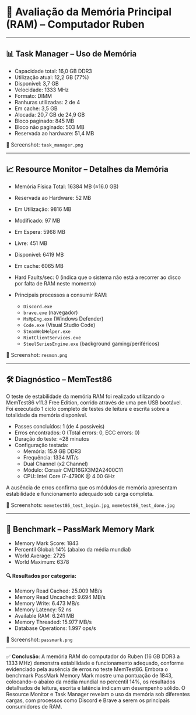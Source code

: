 # 🧠 Avaliação da Memória Principal (RAM) – Computador Ruben

---

## 📊 Task Manager – Uso de Memória

- Capacidade total: 16,0 GB DDR3
- Utilização atual: 12,2 GB (77%)
- Disponível: 3,7 GB
- Velocidade: 1333 MHz
- Formato: DIMM
- Ranhuras utilizadas: 2 de 4
- Em cache: 3,5 GB
- Alocada: 20,7 GB de 24,9 GB
- Bloco paginado: 845 MB
- Bloco não paginado: 503 MB
- Reservada ao hardware: 51,4 MB

📁 Screenshot: `task_manager.png`

---

## 📈 Resource Monitor – Detalhes da Memória

- Memória Física Total: 16384 MB (≈16.0 GB)
- Reservada ao Hardware: 52 MB
- Em Utilização: 9816 MB
- Modificado: 97 MB
- Em Espera: 5968 MB
- Livre: 451 MB
- Disponível: 6419 MB
- Em cache: 6065 MB
- Hard Faults/sec: 0 (indica que o sistema não está a recorrer ao disco por falta de RAM neste momento)

- Principais processos a consumir RAM:
  - `Discord.exe`
  - `brave.exe` (navegador)
  - `MsMpEng.exe` (Windows Defender)
  - `Code.exe` (Visual Studio Code)
  - `SteamWebHelper.exe`
  - `RiotClientServices.exe`
  - `SteelSeriesEngine.exe` (background gaming/periféricos)

📁 Screenshot: `resmon.png`

---

## 🛠 Diagnóstico – MemTest86

O teste de estabilidade da memória RAM foi realizado utilizando o MemTest86 v11.3 Free Edition, corrido através de uma pen USB bootável. Foi executado 1 ciclo completo de testes de leitura e escrita sobre a totalidade da memória disponível.

- Passes concluídos: 1 (de 4 possíveis)
- Erros encontrados: 0 (Total errors: 0, ECC errors: 0)
- Duração do teste: ~28 minutos
- Configuração testada:
  - Memória: 15.9 GB DDR3
  - Frequência: 1334 MT/s
  - Dual Channel (x2 Channel)
  - Módulo: Corsair CMD16GX3M2A2400C11
  - CPU: Intel Core i7-4790K @ 4.00 GHz

A ausência de erros confirma que os módulos de memória apresentam estabilidade e funcionamento adequado sob carga completa.

📁 Screenshots: `memetest86_test_begin.jpg`, `memetest86_test_done.jpg`

---

## 🧪 Benchmark – PassMark Memory Mark

- Memory Mark Score: 1843
- Percentil Global: 14% (abaixo da média mundial)
- World Average: 2725
- World Maximum: 6378

#### 🔍 Resultados por categoria:
- Memory Read Cached: 25.009 MB/s
- Memory Read Uncached: 9.694 MB/s
- Memory Write: 6.473 MB/s
- Memory Latency: 52 ns
- Available RAM: 6.241 MB
- Memory Threaded: 15.977 MB/s
- Database Operations: 1.997 ops/s

📁 Screenshot: `passmark.png`

---

✅ **Conclusão**:
A memória RAM do computador do Ruben (16 GB DDR3 a 1333 MHz) demonstra estabilidade e funcionamento adequado, conforme evidenciado pela ausência de erros no teste MemTest86. Embora o benchmark PassMark Memory Mark mostre uma pontuação de 1843, colocando-o abaixo da média mundial no percentil 14%, os resultados detalhados de leitura, escrita e latência indicam um desempenho sólido. O Resource Monitor e Task Manager revelam o uso da memória sob diferentes cargas, com processos como Discord e Brave a serem os principais consumidores de RAM.